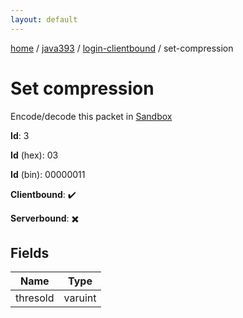 ```yaml
---
layout: default
---
```


[home](/)  /  [java393](/protocol/java393)  /  [login-clientbound](/protocol/java393/login-clientbound)  /  set-compression

# Set compression

Encode/decode this packet in [Sandbox](../../../sandbox/java393#LoginClientbound.SetCompression)

**Id**: 3

**Id** (hex): 03

**Id** (bin): 00000011

**Clientbound**: ✔️

**Serverbound**: ✖️

## Fields

Name | Type
---|---
thresold | varuint
